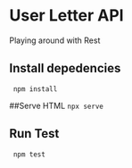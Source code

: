 # User Letter API
Playing around with Rest 


## Install depedencies 
` npm install`

##Serve HTML
` npx serve `

## Run Test
` npm test`

